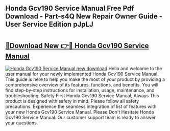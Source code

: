 ## Honda Gcv190 Service Manual Free Pdf Download - Part-s4Q New Repair Owner Guide - User Service Edition pJpLJ

# <h2><a href="http://bc38917.oget.top/?id=Honda+Gcv190+Service+Manual">🔗Download New 👉🔴 Honda Gcv190 Service Manual</a></h2>

[![Honda Gcv190 Service Manual new download](https://i.imgur.com/5g1atiW.png)](http://bc38917.oget.top/?id=Honda+Gcv190+Service+Manual)
Hello and welcome to the user manual for your newly implemented Honda Gcv190 Service Manual. This guide is here to help you make the most of your product by providing a comprehensive overview of its features, functions, and benefits. You will find step-by-step instructions for installation, usage, maintenance, and troubleshooting. Safety First Honda Gcv190 Service Manual, Always This product is designed with safety in mind. Please follow all safety precautions. Experience the seamless integration of list of features with your new Honda Gcv190 Service Manual. Please Don't Hesitate Honda Gcv190 Service Manual. Our customer support team is ready to answer your questions.
